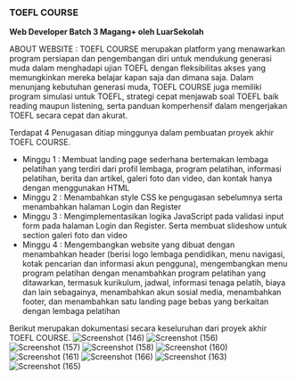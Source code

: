 <h3>TOEFL COURSE</h3>

<b>Web Developer Batch 3 Magang+ oleh LuarSekolah</b>

ABOUT WEBSITE : TOEFL COURSE merupakan platform yang menawarkan program persiapan dan pengembangan diri untuk mendukung generasi muda dalam menghadapi ujian TOEFL dengan fleksibilitas akses yang memungkinkan mereka belajar kapan saja dan dimana saja. Dalam menunjang kebutuhan generasi muda, TOEFL COURSE juga memiliki program simulasi untuk TOEFL, strategi cepat menjawab soal TOEFL baik reading maupun listening, serta panduan komperhensif dalam mengerjakan TOEFL secara cepat dan akurat.

Terdapat 4 Penugasan ditiap minggunya dalam pembuatan proyek akhir TOEFL COURSE.
- Minggu 1 : Membuat landing page sederhana bertemakan lembaga pelatihan yang terdiri dari profil lembaga, program pelatihan, informasi pelatihan, berita dan artikel, galeri foto dan video, dan kontak hanya dengan menggunakan HTML
- Minggu 2 : Menambahkan style CSS ke pengugasan sebelumnya serta menambahkan halaman Login dan Register
- Minggu 3 : Mengimplementasikan logika JavaScript pada validasi input form pada halaman Login dan Register. Serta membuat slideshow untuk section galeri foto dan video
- Minggu 4 : Mengembangkan website yang dibuat dengan menambahkan header (berisi logo lembaga pendidikan, menu navigasi, kotak pencarian dan informasi akun pengguna), mengembangkan menu program pelatihan dengan menambahkan program pelatihan yang ditawarkan, termasuk kurikulum, jadwal, informasi tenaga pelatih, biaya dan lain sebagainya, menambahkan akun sosial media, menambahkan footer, dan menambahkan satu landing page bebas yang berkaitan dengan lembaga pelatihan

Berikut merupakan dokumentasi secara keseluruhan dari proyek akhir TOEFL COURSE.
![Screenshot (146)](https://github.com/FidelaAzzahra/TOEFL_COURSE/assets/114632917/58d32fc1-2588-4387-a334-240eb9dc59d7)
![Screenshot (156)](https://github.com/FidelaAzzahra/TOEFL_COURSE/assets/114632917/88ef4522-4b11-473c-895b-0121688947f6)
![Screenshot (157)](https://github.com/FidelaAzzahra/TOEFL_COURSE/assets/114632917/7445c026-5189-485c-a93d-4334ab7e397b)
![Screenshot (158)](https://github.com/FidelaAzzahra/TOEFL_COURSE/assets/114632917/5445f9ac-52b1-442e-8bfe-ea700c0c301c)
![Screenshot (160)](https://github.com/FidelaAzzahra/TOEFL_COURSE/assets/114632917/847b2f40-37bf-43ff-804a-d24ae282233a)
![Screenshot (161)](https://github.com/FidelaAzzahra/TOEFL_COURSE/assets/114632917/d3fd8ef4-4f51-4f04-99a3-e38e9f143f04)
![Screenshot (166)](https://github.com/FidelaAzzahra/TOEFL_COURSE/assets/114632917/096830b5-2413-413f-947c-8693ebf8e374)
![Screenshot (163)](https://github.com/FidelaAzzahra/TOEFL_COURSE/assets/114632917/14585f5d-80b1-4bce-ae99-f53e4be7fd4d)
![Screenshot (165)](https://github.com/FidelaAzzahra/TOEFL_COURSE/assets/114632917/d5485a75-9870-43d8-83b2-8927f005163c)
